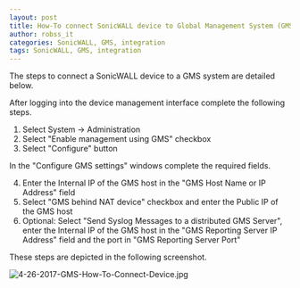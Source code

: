 ```yaml
---
layout: post
title: How-To connect SonicWALL device to Global Management System (GMS)
author: robss_it
categories: SonicWALL, GMS, integration
tags: SonicWALL, GMS, integration
---
```


The steps to connect a SonicWALL device to a GMS system are detailed below.

After logging into the device management interface complete the following steps.

1. Select System -> Administration
2. Select "Enable management using GMS" checkbox
3. Select "Configure" button

In the "Configure GMS settings" windows complete the required fields.

4. Enter the Internal IP of the GMS host in the "GMS Host Name or IP Address" field
5. Select "GMS behind NAT device" checkbox and enter the Public IP of the GMS host
6. Optional: Select "Send Syslog Messages to a distributed GMS Server", enter the Internal IP of the GMS host in the "GMS Reporting Server IP Address" field and the port in "GMS Reporting Server Port"


These steps are depicted in the following screenshot.

![4-26-2017-GMS-How-To-Connect-Device.jpg]({{site.url/assets/images/4-26-2017-GMS-How-To-Connect-Device.jpg}})